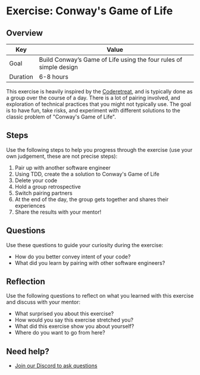 # Exercise: Conway's Game of Life

## Overview

| Key | Value |
| --- | --- |
| Goal | Build Conway’s Game of Life using the four rules of simple design |
| Duration | 6-8 hours |

This exercise is heavily inspired by the [Coderetreat](https://www.coderetreat.org/the-workshop/), and is typically done as a group over the course of a day. There is a lot of pairing involved, and exploration of technical practices that you might not typically use. The goal is to have fun, take risks, and experiment with different solutions to the classic problem of "Conway's Game of Life".

## Steps

Use the following steps to help you progress through the exercise (use your own judgement, these are not precise steps):

1. Pair up with another software engineer
2. Using TDD, create the a solution to Conway's Game of Life
3. Delete your code
4. Hold a group retrospective
5. Switch pairing partners
6. At the end of the day, the group gets together and shares their experiences
7. Share the results with your mentor!

## Questions

Use these questions to guide your curiosity during the exercise:

- How do you better convey intent of your code?
- What did you learn by pairing with other software engineers?

## Reflection

Use the following questions to reflect on what you learned with this exercise and discuss with your mentor:

- What surprised you about this exercise?
- How would you say this exercise stretched you? 
- What did this exercise show you about yourself?
- Where do you want to go from here?

## Need help?

- [Join our Discord to ask questions](https://discord.gg/bDVYvG3Czd)

